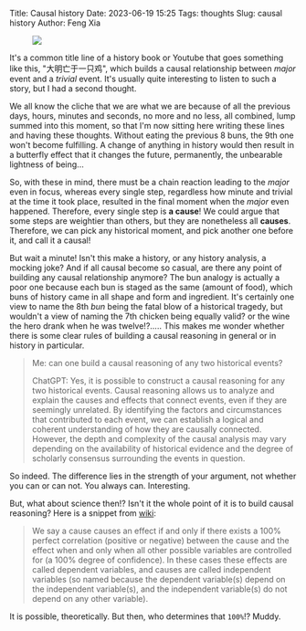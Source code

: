 Title: Causal history
Date: 2023-06-19 15:25
Tags: thoughts
Slug: causal history
Author: Feng Xia

<figure class="col s12">
  <img src="images/DSC_4598.JPG"/>
</figure>

It's a common title line of a history book or Youtube that goes
something like this, "大明亡于一只鸡", which builds a causal
relationship between _major_ event and a _trivial_ event. It's usually
quite interesting to listen to such a story, but I had a second
thought.

We all know the cliche that we are what we are because of all the
previous days, hours, minutes and seconds, no more and no less, all
combined, lump summed into this moment, so that I'm now sitting here
writing these lines and having these thoughts. Without eating the
previous 8 buns, the 9th one won't become fulfilling. A change of
anything in history would then result in a butterfly effect that it
changes the future, permanently, the unbearable lightness of being...

So, with these in mind, there must be a chain reaction leading to the
_major_ even in focus, whereas every single step, regardless how
minute and trivial at the time it took place, resulted in the final
moment when the _major_ even happened. Therefore, every single step is
**a cause**! We could argue that some steps are weightier than others,
but they are nonetheless all **causes**. Therefore, we can pick any
historical moment, and pick another one before it, and call it a
causal!

But wait a minute! Isn't this make a history, or any history analysis,
a mocking joke? And if all causal become so casual, are there any
point of building any causal relationship anymore? The bun analogy is
actually a poor one because each bun is staged as the same (amount of
food), which buns of history came in all shape and form and
ingredient. It's certainly one view to name the 8th _bun_ being the
fatal blow of a historical tragedy, but wouldn't a view of naming the
7th chicken being equally valid? or the wine the hero drank when he
was twelve!?..... This makes me wonder whether there is some clear
rules of building a causal reasoning in general or in history in
particular.

>
> Me: can one build a causal reasoning of any two historical events?
>
> ChatGPT: Yes, it is possible to construct a causal reasoning for any
> two historical events. Causal reasoning allows us to analyze and
> explain the causes and effects that connect events, even if they are
> seemingly unrelated. By identifying the factors and circumstances that
> contributed to each event, we can establish a logical and coherent
> understanding of how they are causally connected. However, the depth
> and complexity of the causal analysis may vary depending on the
> availability of historical evidence and the degree of scholarly
> consensus surrounding the events in question.

So indeed. The difference lies in the strength of your argument, not
whether you can or can not. You always can. Interesting.

But, what about science then!? Isn't it the whole point of it is to
build causal reasoning? Here is a snippet from [wiki][1]:

> We say a cause causes an effect if and only if there exists a 100%
> perfect correlation (positive or negative) between the cause and the
> effect when and only when all other possible variables are controlled
> for (a 100% degree of confidence). In these cases these effects are
> called dependent variables, and causes are called independent
> variables (so named because the dependent variable(s) depend on the
> independent variable(s), and the independent variable(s) do not depend
> on any other variable).
>

It is possible, theoretically. But then, who determines that `100%`!? Muddy.


[1]: https://en.wikipedia.org/wiki/Causal_reasoning#:~:text=Causal%20reasoning%20is%20the%20process,event%20preceding%20a%20later%20one.
